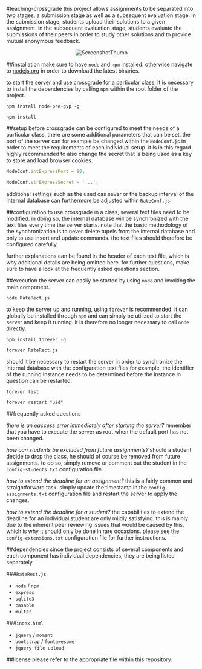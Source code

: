 #teaching-crossgrade
this project allows assignments to be separated into two stages, a submission stage as well as a subsequent evaluation stage. in the submission stage, students upload their solutions to a given assignment. in the subsequent evaluation stage, students evaluate the submissions of their peers in order to study other solutions and to provide mutual anonymous feedback.

<p align="center"><img src="http://content.coderect.com/RateRect/Teaching/ScreenshotThumb.png" alt="ScreenshotThumb"></p>

##installation
make sure to have `node` and `npm` installed. otherwise navigate to [nodejs.org](https://nodejs.org/) in order to download the latest binaries.

to start the server and use crossgrade for a particular class, it is necessary to install the dependencies by calling `npm` within the root folder of the project.

```
npm install node-pre-gyp -g
```

```
npm install
```

##setup
before crossgrade can be configured to meet the needs of a particular class, there are some additional parameters that can be set. the port of the server can for example be changed within the `NodeConf.js` in order to meet the requirements of each individual setup. it is in this regard highly recommended to also change the secret that is being used as a key to store and load browser cookies.

```javascript
NodeConf.intExpressPort = 80;
```

```javascript
NodeConf.strExpressSecret = '...';
```

additional settings such as the used cas sever or the backup interval of the internal database can furthermore be adjusted within `RateConf.js`.

##configuration
to use crossgrade in a class, several text files need to be modified. in doing so, the internal database will be synchronized with the text files every time the server starts. note that the basic methodology of the synchronization is to never delete tupels from the internal database and only to use insert and update commands. the text files should therefore be configured carefully.

further explanations can be found in the header of each text file, which is why additional details are being omitted here. for further questions, make sure to have a look at the frequently asked questions section.

##execution
the server can easily be started by using `node` and invoking the main component.

```
node RateRect.js
```

to keep the server up and running, using `forever` is recommended. it can globally be installed through `npm` and can simply be utilized to start the server and keep it running. it is therefore no longer necessary to call `node` directly.

```
npm install forever -g
```

```
forever RateRect.js
```

should it be necessary to restart the server in order to synchronize the internal database with the configuration text files for example, the identifier of the running instance needs to be determined before the instance in question can be restarted.

```
forever list
```

```
forever restart *uid*
```

##frequently asked questions

*there is an eaccess error immediately after starting the server?* remember that you have to execute the server as root when the default port has not been changed.

*how can students be excluded from future assignments?* should a student decide to drop the class, he should of course be removed from future assignments. to do so, simply remove or comment out the student in the `config-students.txt` configuration file.

*how to extend the deadline for an assignment?* this is a fairly common and straightforward task. simply update the timestamp in the `config-assignments.txt` configuration file and restart the server to apply the changes.

*how to extend the deadline for a student?* the capabilities to extend the deadline for an individual student are only mildly satisfying. this is mainly due to the inherent peer reviewing issues that would be caused by this, which is why it should only be done in rare occasions. please see the `config-extensions.txt` configuration file for further instructions.

##dependencies
since the project consists of several components and each component has individual dependencies, they are being listed separately.

###`RateRect.js`
* `node` / `npm`
* `express`
* `sqlite3`
* `casable`
* `multer`

###`index.html`
* `jquery` / `moment`
* `bootstrap` / `fontawesome`
* `jquery file upload`

##license
please refer to the appropriate file within this repository.
